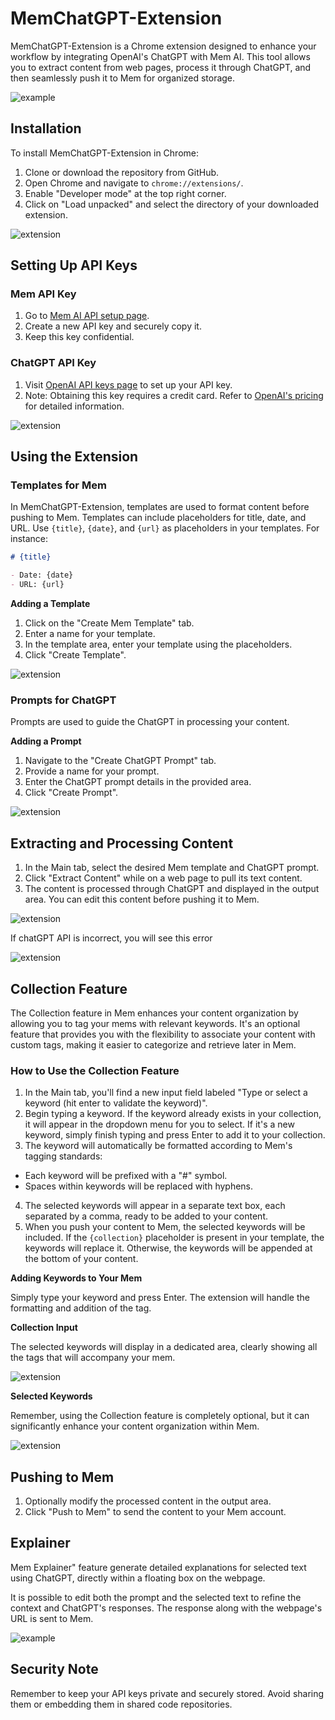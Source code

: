 # MemChatGPT-Extension

MemChatGPT-Extension is a Chrome extension designed to enhance your workflow by integrating OpenAI's ChatGPT with Mem AI. This tool allows you to extract content from web pages, process it through ChatGPT, and then seamlessly push it to Mem for organized storage.

![example](https://github.com/thomaspernet/github_video_hosting/blob/main/MemChatGPT/mem_adv.gif?raw=true)


## Installation

To install MemChatGPT-Extension in Chrome:

1. Clone or download the repository from GitHub.
2. Open Chrome and navigate to `chrome://extensions/`.
3. Enable "Developer mode" at the top right corner.
4. Click on "Load unpacked" and select the directory of your downloaded extension.

![extension](https://github.com/thomaspernet/MemChatGPT-Extension/blob/main/gif/extension.png?raw=true)

## Setting Up API Keys

### Mem API Key
1. Go to [Mem AI API setup page](https://mem.ai/sources/api).
2. Create a new API key and securely copy it.
3. Keep this key confidential.

### ChatGPT API Key
1. Visit [OpenAI API keys page](https://platform.openai.com/api-keys) to set up your API key.
2. Note: Obtaining this key requires a credit card. Refer to [OpenAI's pricing](https://openai.com/pricing) for detailed information.

![extension](https://github.com/thomaspernet/MemChatGPT-Extension/blob/main/gif/Example_03.png?raw=true)

## Using the Extension

### Templates for Mem
In MemChatGPT-Extension, templates are used to format content before pushing to Mem. Templates can include placeholders for title, date, and URL. Use `{title}`, `{date}`, and `{url}` as placeholders in your templates. For instance:

```markdown
# {title}

- Date: {date}
- URL: {url}
```

**Adding a Template**

1. Click on the "Create Mem Template" tab.
2. Enter a name for your template.
3. In the template area, enter your template using the placeholders.
4. Click "Create Template".

![extension](https://github.com/thomaspernet/MemChatGPT-Extension/blob/main/gif/Example_01.png?raw=true)

### Prompts for ChatGPT

Prompts are used to guide the ChatGPT in processing your content.

**Adding a Prompt**

1. Navigate to the "Create ChatGPT Prompt" tab.
2. Provide a name for your prompt.
3. Enter the ChatGPT prompt details in the provided area.
4. Click "Create Prompt".

![extension](https://github.com/thomaspernet/MemChatGPT-Extension/blob/main/gif/Example_02.png?raw=true)

## Extracting and Processing Content

1. In the Main tab, select the desired Mem template and ChatGPT prompt.
2. Click "Extract Content" while on a web page to pull its text content.
3. The content is processed through ChatGPT and displayed in the output area. You can edit this content before pushing it to Mem.

![extension](https://github.com/thomaspernet/MemChatGPT-Extension/blob/main/gif/Example_00.png?raw=true)

If chatGPT API is incorrect, you will see this error

![extension](https://github.com/thomaspernet/MemChatGPT-Extension/blob/main/gif/error_api.jpg?raw=true)

## Collection Feature

The Collection feature in Mem enhances your content organization by allowing you to tag your mems with relevant keywords. It's an optional feature that provides you with the flexibility to associate your content with custom tags, making it easier to categorize and retrieve later in Mem.

### How to Use the Collection Feature

1. In the Main tab, you'll find a new input field labeled "Type or select a keyword (hit enter to validate the keyword)".
2. Begin typing a keyword. If the keyword already exists in your collection, it will appear in the dropdown menu for you to select. If it's a new keyword, simply finish typing and press Enter to add it to your collection.
3. The keyword will automatically be formatted according to Mem's tagging standards:
  - Each keyword will be prefixed with a "#" symbol.
  - Spaces within keywords will be replaced with hyphens.
4. The selected keywords will appear in a separate text box, each separated by a comma, ready to be added to your content.
5. When you push your content to Mem, the selected keywords will be included. If the `{collection}` placeholder is present in your template, the keywords will replace it. Otherwise, the keywords will be appended at the bottom of your content.

**Adding Keywords to Your Mem**

Simply type your keyword and press Enter. The extension will handle the formatting and addition of the tag.

**Collection Input**

The selected keywords will display in a dedicated area, clearly showing all the tags that will accompany your mem.

![extension](https://github.com/thomaspernet/MemChatGPT-Extension/blob/main/gif/Example_04.png?raw=true)

**Selected Keywords**

Remember, using the Collection feature is completely optional, but it can significantly enhance your content organization within Mem.

![extension](https://github.com/thomaspernet/MemChatGPT-Extension/blob/main/gif/Example_05.png?raw=true)

## Pushing to Mem

1. Optionally modify the processed content in the output area.
2. Click "Push to Mem" to send the content to your Mem account.

## Explainer

Mem Explainer" feature generate detailed explanations for selected text using ChatGPT, directly within a floating box on the webpage.

It is possible to edit both the prompt and the selected text to refine the context and ChatGPT's responses.
The response along with the webpage's URL is sent to Mem.

![example](https://github.com/thomaspernet/github_video_hosting/blob/main/MemChatGPT/mem_explainer.gif?raw=true)

## Security Note
Remember to keep your API keys private and securely stored. Avoid sharing them or embedding them in shared code repositories.
